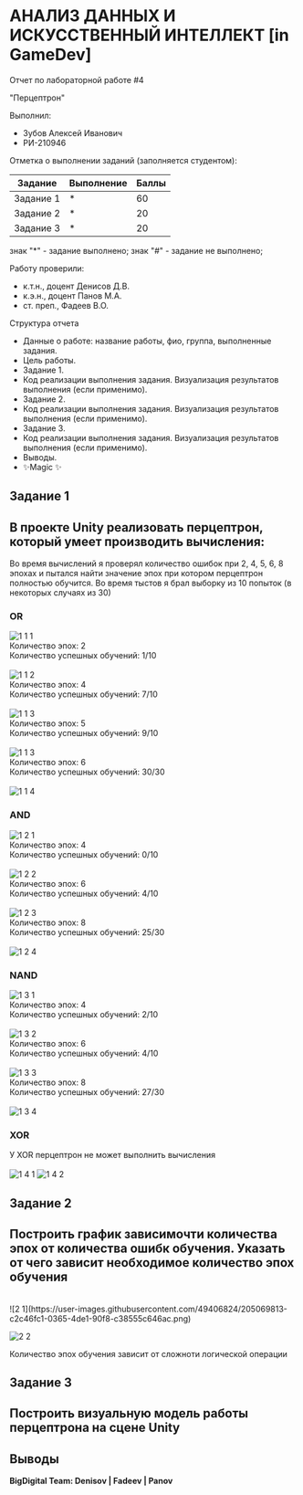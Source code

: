 # АНАЛИЗ ДАННЫХ И ИСКУССТВЕННЫЙ ИНТЕЛЛЕКТ [in GameDev]
Отчет по лабораторной работе #4

"Перцептрон"

Выполнил:
- Зубов Алексей Иванович
- РИ-210946

Отметка о выполнении заданий (заполняется студентом):

| Задание | Выполнение | Баллы |
| ------ | ------ | ------ |
| Задание 1 | * | 60 |
| Задание 2 | * | 20 |
| Задание 3 | * | 20 |

знак "*" - задание выполнено; знак "#" - задание не выполнено;

Работу проверили:
- к.т.н., доцент Денисов Д.В.
- к.э.н., доцент Панов М.А.
- ст. преп., Фадеев В.О.


Структура отчета

- Данные о работе: название работы, фио, группа, выполненные задания.
- Цель работы.
- Задание 1.
- Код реализации выполнения задания. Визуализация результатов выполнения (если применимо).
- Задание 2.
- Код реализации выполнения задания. Визуализация результатов выполнения (если применимо).
- Задание 3.
- Код реализации выполнения задания. Визуализация результатов выполнения (если применимо).
- Выводы.
- ✨Magic ✨


## Задание 1
## В проекте Unity реализовать перцептрон, который умеет производить вычисления:

Во время вычислений я проверял количество ошибок при 2, 4, 5, 6, 8 эпохах и пытался найти значение эпох при котором перцептрон полностью обучится.
Во время тыстов я брал выборку из 10 попыток (в некоторых случаях из 30)

### OR

![1 1 1](https://user-images.githubusercontent.com/49406824/205069019-2de446b0-9d23-4d16-856d-dca22a6cbe15.png)
<br>
Количество эпох: 2 <br>
Количество успешных обучений: 1/10 <br><br>
![1 1 2](https://user-images.githubusercontent.com/49406824/205069042-0e2d6367-3c89-482d-a0de-c91e337f0239.png)
<br>
Количество эпох: 4 <br>
Количество успешных обучений: 7/10 <br><br>
![1 1 3](https://user-images.githubusercontent.com/49406824/205069074-048affa9-d5b5-4d8e-8284-5c8e57e742ff.png)
<br>
Количество эпох: 5 <br>
Количество успешных обучений: 9/10 <br><br>
![1 1 3](https://user-images.githubusercontent.com/49406824/205069084-e8faefca-a044-46ea-8429-6ee7ebe2eed4.png)
<br>
Количество эпох: 6 <br>
Количество успешных обучений: 30/30 <br><br>
![1 1 4](https://user-images.githubusercontent.com/49406824/205069107-e4839ece-e319-4bc1-82d7-69f4014d4fa9.png)
<br>

### AND

![1 2 1](https://user-images.githubusercontent.com/49406824/205069142-6eb8ef8a-815e-49f3-a0a7-5cb1808507de.png)
<br>
Количество эпох: 4 <br>
Количество успешных обучений: 0/10 <br><br>
![1 2 2](https://user-images.githubusercontent.com/49406824/205069160-8b696e82-ed8c-4251-ab0e-c9dc8ced3632.png)
<br>
Количество эпох: 6 <br>
Количество успешных обучений: 4/10 <br><br>
![1 2 3](https://user-images.githubusercontent.com/49406824/205069180-20327a44-1c9e-48e3-98b8-2de8fb8656e1.png)
<br>
Количество эпох: 8 <br>
Количество успешных обучений: 25/30 <br><br>
![1 2 4](https://user-images.githubusercontent.com/49406824/205069196-9a9e346d-0285-403a-a503-a4d3bc14ab99.png)
<br>

### NAND

![1 3 1](https://user-images.githubusercontent.com/49406824/205069212-0bb715a3-f7c2-43fb-9fd1-597e164e5f4e.png)
<br>
Количество эпох: 4 <br>
Количество успешных обучений: 2/10<br><br>
![1 3 2](https://user-images.githubusercontent.com/49406824/205069266-feac7f60-acbf-42d8-8df0-3cd05d3e8446.png)
<br>
Количество эпох: 6 <br>
Количество успешных обучений: 4/10<br><br>
![1 3 3](https://user-images.githubusercontent.com/49406824/205069286-0b6ee32c-5312-443d-9bfa-9e7e8427c2e5.png)
<br>
Количество эпох: 8 <br>
Количество успешных обучений: 27/30<br><br>
![1 3 4](https://user-images.githubusercontent.com/49406824/205069304-15b642fb-5d25-48ca-bfe8-6f1743405c5b.png)
<br>

### XOR

У XOR перцептрон не может выполнить вычисления <br><br>
![1 4 1](https://user-images.githubusercontent.com/49406824/205069323-5f88cb16-a7cf-446b-aacf-9aa76daf755c.png)
![1 4 2](https://user-images.githubusercontent.com/49406824/205069335-7d00640d-a18b-4528-94dd-6b3cd087fb79.png)
<br>


## Задание 2
## Построить график зависимочти количества эпох от количества ошибк обучения. Указать от чего зависит необходимое количество эпох обучения
<br>
![2 1](https://user-images.githubusercontent.com/49406824/205069813-c2c46fc1-0365-4de1-90f8-c38555c646ac.png)

![2 2](https://user-images.githubusercontent.com/49406824/205069830-5567fd89-5229-4b6c-978c-1de48ecf91b3.png)

Количество эпох обучения зависит от сложноти логической операции   

## Задание 3
## Построить визуальную модель работы перцептрона на сцене Unity






## Выводы



**BigDigital Team: Denisov | Fadeev | Panov**
